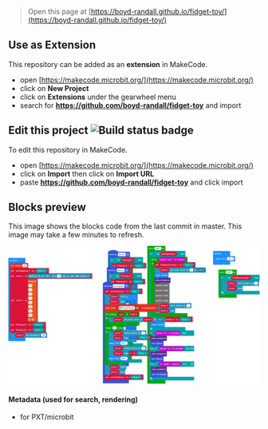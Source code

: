 
> Open this page at [https://boyd-randall.github.io/fidget-toy/](https://boyd-randall.github.io/fidget-toy/)

## Use as Extension

This repository can be added as an **extension** in MakeCode.

* open [https://makecode.microbit.org/](https://makecode.microbit.org/)
* click on **New Project**
* click on **Extensions** under the gearwheel menu
* search for **https://github.com/boyd-randall/fidget-toy** and import

## Edit this project ![Build status badge](https://github.com/boyd-randall/fidget-toy/workflows/MakeCode/badge.svg)

To edit this repository in MakeCode.

* open [https://makecode.microbit.org/](https://makecode.microbit.org/)
* click on **Import** then click on **Import URL**
* paste **https://github.com/boyd-randall/fidget-toy** and click import

## Blocks preview

This image shows the blocks code from the last commit in master.
This image may take a few minutes to refresh.

![A rendered view of the blocks](https://github.com/boyd-randall/fidget-toy/raw/master/.github/makecode/blocks.png)

#### Metadata (used for search, rendering)

* for PXT/microbit
<script src="https://makecode.com/gh-pages-embed.js"></script><script>makeCodeRender("{{ site.makecode.home_url }}", "{{ site.github.owner_name }}/{{ site.github.repository_name }}");</script>

